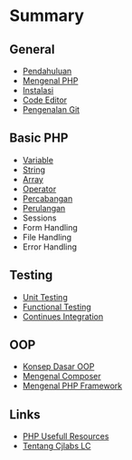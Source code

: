 # Summary

## General
* [Pendahuluan](README.md)
* [Mengenal PHP](mengenal-php.md)
* [Instalasi](id/README.md)
* [Code Editor](code-editor-ide.md)
* [Pengenalan Git](git-basic.md)

## Basic PHP
* [Variable](variable.md)
* [String](string.md)
* [Array](array.md)
* [Operator](operator.md)
* [Percabangan](percabangan.md)
* [Perulangan](perulangan.md)
* Sessions
* Form Handling
* File Handling
* Error Handling

## Testing
* [Unit Testing](unit-testing.md)
* [Functional Testing](functional-testing.md)
* [Continues Integration](continues-integration.md)

## OOP
* [Konsep Dasar OOP](konsep-dasar-oop.md)
* [Mengenal Composer](mengenal-composer.md)
* [Mengenal PHP Framework](mengenal-php-framework.md)

## Links
* [PHP Usefull Resources](links.md)
* [Tentang Cjlabs LC](tentang-cjlabs.md)

